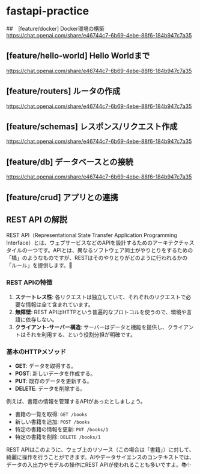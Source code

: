# fastapi-practice

##　[feature/docker] Docker環境の構築
https://chat.openai.com/share/e46744c7-6b69-4ebe-88f6-184b947c7a35

## [feature/hello-world] Hello Worldまで
https://chat.openai.com/share/e46744c7-6b69-4ebe-88f6-184b947c7a35

## [feature/routers] ルータの作成
https://chat.openai.com/share/e46744c7-6b69-4ebe-88f6-184b947c7a35

## [feature/schemas] レスポンス/リクエスト作成
https://chat.openai.com/share/e46744c7-6b69-4ebe-88f6-184b947c7a35

## [feature/db] データベースとの接続
https://chat.openai.com/share/e46744c7-6b69-4ebe-88f6-184b947c7a35

## [feature/crud] アプリとの連携


## REST API の解説
REST API（Representational State Transfer Application Programming Interface）とは、ウェブサービスなどのAPIを設計するためのアーキテクチャスタイルの一つです。APIとは、異なるソフトウェア同士がやりとりをするための「橋」のようなものですが、RESTはそのやりとりがどのように行われるかの「ルール」を提供します。🌉

### REST APIの特徴

1. **ステートレス性**: 各リクエストは独立していて、それぞれのリクエストで必要な情報は全て含まれています。
2. **無障壁**: REST APIはHTTPという普遍的なプロトコルを使うので、環境や言語に依存しない。
3. **クライアント-サーバー構造**: サーバーはデータと機能を提供し、クライアントはそれを利用する、という役割分担が明確です。

### 基本のHTTPメソッド

- **GET**: データを取得する。
- **POST**: 新しいデータを作成する。
- **PUT**: 既存のデータを更新する。
- **DELETE**: データを削除する。

例えば、書籍の情報を管理するAPIがあったとしましょう。

- 書籍の一覧を取得: `GET /books`
- 新しい書籍を追加: `POST /books`
- 特定の書籍の情報を更新: `PUT /books/1`
- 特定の書籍を削除: `DELETE /books/1`

REST APIはこのように、ウェブ上のリソース（この場合は「書籍」）に対して、綺麗に操作を行うことができます。AIやデータサイエンスのコンテキストでは、データの入出力やモデルの操作にREST APIが使われることも多いですよ。📚✨